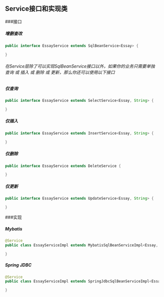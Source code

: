 ## Service接口和实现类
###接口
##### 增删查改
```java
public interface EssayService extends SqlBeanService<Essay> {

}
```
###### 在Service层除了可以实现SqlBeanService接口以外，如果你的业务只需要单独查询 或 插入 或 删除 或 更新，那么你还可以使用以下接口

##### 仅查询
```java
public interface EssayService extends SelectService<Essay, String> {

}
```
##### 仅插入
```java
public interface EssayService extends InsertService<Essay, String> {

}
```
##### 仅删除
```java
public interface EssayService extends DeleteService {

}
```
##### 仅更新
```java
public interface EssayService extends UpdateService<Essay, String> {

}
```
###实现
##### Mybatis
```java
@Service
public class EssayServiceImpl extends MybatisSqlBeanServiceImpl<Essay, String> implements EssayService {

}
```
##### Spring JDBC
```java
@Service
public class EssayServiceImpl extends SpringJdbcSqlBeanServiceImpl<Essay, String> implements EssayService {

}
```
